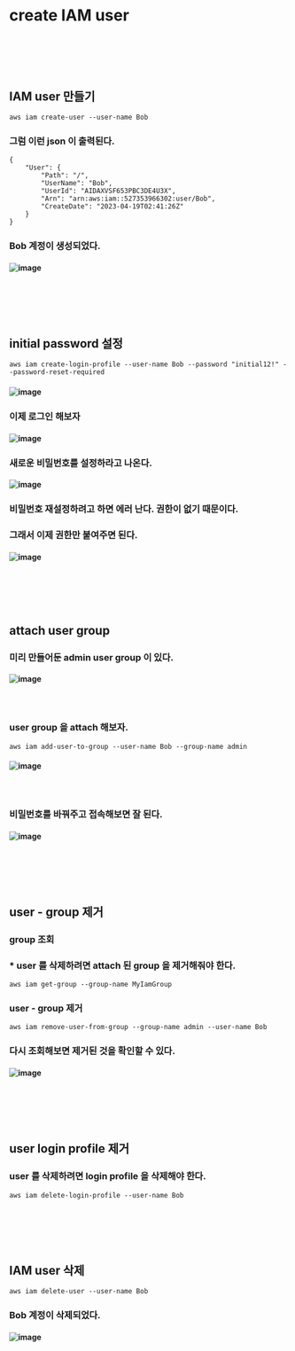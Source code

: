 # create IAM user
### <br/><br/><br/>

## IAM user 만들기
```
aws iam create-user --user-name Bob
```
### 그럼 이런 json 이 출력된다.
```
{
    "User": {
        "Path": "/",
        "UserName": "Bob",
        "UserId": "AIDAXVSF653PBC3DE4U3X",
        "Arn": "arn:aws:iam::527353966302:user/Bob",
        "CreateDate": "2023-04-19T02:41:26Z"
    }
}
```
### Bob 계정이 생성되었다.
#### ![image](https://user-images.githubusercontent.com/62974484/232953033-f8df3afc-8017-4f73-ad35-b446a8b15aeb.png)
### <br/><br/><br/>

## initial password 설정
```
aws iam create-login-profile --user-name Bob --password "initial12!" --password-reset-required
```
#### ![image](https://user-images.githubusercontent.com/62974484/232953649-9187d1f5-7e43-426e-b7cc-1ff9123160c1.png)
### 이제 로그인 해보자
#### ![image](https://user-images.githubusercontent.com/62974484/232953757-ac721230-0a26-4174-bd11-f62c0cce2b06.png)
### 새로운 비밀번호를 설정하라고 나온다.
#### ![image](https://user-images.githubusercontent.com/62974484/232953772-7ea2c26d-6203-440d-8ea7-d7ee351dfcfc.png)
### 비밀번호 재설정하려고 하면 에러 난다. 권한이 없기 때문이다.
### 그래서 이제 권한만 붙여주면 된다.
#### ![image](https://user-images.githubusercontent.com/62974484/232953986-365a32c6-e1b0-466f-a3cf-18e841f6e4f4.png)
### <br/><br/><br/>

## attach user group
### 미리 만들어둔 admin user group 이 있다.
#### ![image](https://user-images.githubusercontent.com/62974484/232964378-d12a85b1-67ef-42ff-81ef-d7be28873eb1.png)
### <br/>
### user group 을 attach 해보자.
```
aws iam add-user-to-group --user-name Bob --group-name admin
```
#### ![image](https://user-images.githubusercontent.com/62974484/232964333-4ccd2f24-1c9d-4944-91ba-6b8113f2b004.png)
### <br/>
### 비밀번호를 바꿔주고 접속해보면 잘 된다.
#### ![image](https://user-images.githubusercontent.com/62974484/232964592-ef0a78ef-8c27-48ea-b42d-51301ac40833.png)
### <br/><br/><br/>

## user - group 제거
### group 조회
### * user 를 삭제하려면 attach 된 group 을 제거해줘야 한다.
```
aws iam get-group --group-name MyIamGroup
```
### user - group 제거
```
aws iam remove-user-from-group --group-name admin --user-name Bob
```
### 다시 조회해보면 제거된 것을 확인할 수 있다.
#### ![image](https://user-images.githubusercontent.com/62974484/232965249-e4f14c40-7272-4043-a88d-b75ac4c3bcbc.png)
### <br/><br/><br/>

## user login profile 제거
### user 를 삭제하려면 login profile 을 삭제해야 한다.
```
aws iam delete-login-profile --user-name Bob
```
### <br/><br/><br/>

## IAM user 삭제
```
aws iam delete-user --user-name Bob
```
### Bob 계정이 삭제되었다.
#### ![image](https://user-images.githubusercontent.com/62974484/232953160-78b5b634-7ae3-4a43-b680-d665549ce268.png)


